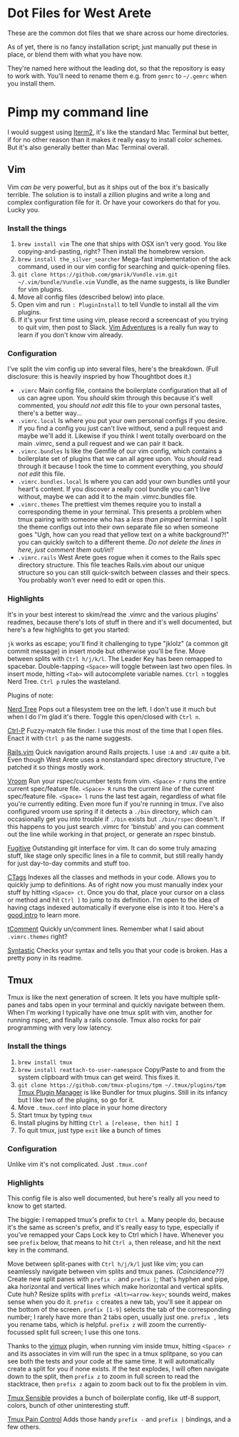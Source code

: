 # Dot Files for West Arete

These are the common dot files that we share across our home directories.

As of yet, there is no fancy installation script; just manually put these in
place, or blend them with what you have now.

They're named here without the leading dot, so that the repository is easy to
work with. You'll need to rename them e.g. from `gemrc` to `~/.gemrc` when you
install them.

# Pimp my command line

I would suggest using [Iterm2](https://iterm2.com), it's like the standard Mac Terminal but better, if for no other reason than it makes it really easy to install color schemes. But it's also generally better than Mac Terminal overall. 


## Vim
Vim _can be_ very powerful, but as it ships out of the box it's basically
terrible. The solution is to install a zillion plugins and write a long and
complex configuration file for it. Or have your coworkers do that for you. Lucky you.

### Install the things
1. `brew install vim` The one that ships with OSX isn't very good. You like copying-and-pasting, right? Then install the homebrew version.
2. `brew install the_silver_searcher` Mega-fast implementation of the ack command, used in our vim config for searching and quick-opening files.
3. `git clone https://github.com/gmarik/Vundle.vim.git ~/.vim/bundle/Vundle.vim` Vundle, as the name suggests, is like Bundler for vim plugins.
4. Move all config files (described below) into place.
5. Open vim and run `: PluginInstall` to tell Vundle to install all the vim plugins.
6. If it's your first time using vim, please record a screencast of you trying to quit vim, then post to Slack. [Vim Adventures](http://vim-adventures.com) is a really fun way to learn if you don't know vim already.

### Configuration
I've split the vim config up into several files, here's the breakdown. (Full disclosure: this is heavily inspried by how Thoughtbot does it.)

* `.vimrc` Main config file, contains the boilerplate configuration that all of us can agree upon. You _should_ skim through this because it's well commented, you _should not edit_ this file to your own personal tastes, there's a better way...
* `.vimrc.local` Is where you put your own personal configs if you desire. If you find a config you just can't live without, send a pull request and maybe we'll add it. Likewise if you think I went totally overboard on the main .vimrc, send a pull request and we can pair it back.
* `.vimrc.bundles` Is like the Gemfile of our vim config, which contains a boilerplate set of plugins that we can all agree upon. You _should_ read through it because I took the time to comment everything, you _should not edit_ this file.
* `.vimrc.bundles.local` Is where you can add your own bundles until your heart's content. If you discover a really cool bundle you can't live without, maybe we can add it to the main .vimrc.bundles file.
* `.vimrc.themes` The prettiest vim themes require you to install a corresponding theme in your terminal. This presents a problem when tmux pairing with someone who has a _less than pimped_ terminal. I split the theme configs out into their own separate file so when someone goes "Ugh, how can you read that yellow text on a white background?!" you can quickly switch to a different theme. _Do not delete the lines in here, just comment them out/in!!_
* `.vimrc.rails` West Arete goes rogue when it comes to the Rails spec directory structure. This file teaches Rails.vim about our unique structure so you can still quick-switch between classes and their specs. You probably won't ever need to edit or open this.

### Highlights

It's in your best interest to skim/read the .vimrc and the various plugins' readmes, because there's lots of stuff in there and it's well documented, but here's a few highlights to get you started:

`jk` works as escape; you'll find it challenging to type "jklolz" (a common git commit message) in insert mode but otherwise you'll be fine. Move between splits with `Ctrl h/j/k/l`. The Leader Key has been remapped to spacebar. Double-tapping `<Space>` will toggle between last two open files. In insert mode, hitting `<Tab>` will autocomplete variable names. `Ctrl n` toggles Nerd Tree. `Ctrl p` rules the wasteland.

Plugins of note:

[Nerd Tree](https://github.com/scrooloose/nerdtree) Pops out a filesystem tree on the left. I don't use it much but when I do I'm glad it's there. Toggle this open/closed with `Ctrl n`.

[Ctrl-P](http://github.com/ctrlpvim/ctrlp.vim) Fuzzy-match file finder. I use this most of the time that I open files. Enact it with `Ctrl p` as the name suggests.

[Rails.vim](https://github.com/tpope/vim-rails) Quick navigation around Rails projects. I use `:A` and `:AV` quite a bit. Even though West Arete uses a nonstandard spec directory structure, I've patched it so things mostly work.

[Vroom](https://github.com/skalnik/vim-vroom) Run your rspec/cucumber tests from vim. `<Space> r` runs the entire current spec/feature file. `<Space> R` runs the current _line_ of the current spec/feature file. `<Space> l` runs the last test again, regardless of what file you're currently editing. Even more fun if you're running in tmux. I've also configured vroom use spring if it detects a `./bin` directory, which can occasionally get you into trouble if `./bin` exists but `./bin/rspec` doesn't. If this happens to you just search .vimrc for 'binstub' and you can comment out the line while working in that project, or generate an rspec binstub.

[Fugitive](https://github.com/tpope/vim-fugitive) Outstanding git interface for vim. It can do some truly amazing stuff, like stage only specific lines in a file to commit, but still really handy for just day-to-day commits and stuff too.

[CTags](http://github.com/vim-scripts/ctags.vim) Indexes all the classes and methods in your code. Allows you to quickly jump to definitions. As of right now you must manually index your stuff by hitting `<Space> ct`. Once you do that, place your cursor on a class or method and hit `Ctrl ]` to jump to its definition. I'm open to the idea of having ctags indexed automatically if everyone else is into it too. Here's a [good intro](http://andrew.stwrt.ca/posts/vim-ctags) to learn more. 

[tComment](http://github.com/vim-scripts/tComment) Quickly un/comment lines. Remember what I said about `.vimrc.themes` right?

[Syntastic](https://github.com/scrooloose/syntastic) Checks your syntax and tells you that your code is broken. Has a pretty pony in its readme.

## Tmux

Tmux is like the next generation of screen. It lets you have multiple split-panes and tabs open in your terminal and quickly navigate between them. When I'm working I typically have one tmux split with vim, another for running rspec, and finally a rails console. Tmux also rocks for pair programming with very low latency.

### Install the things
1. `brew install tmux`
2. `brew install reattach-to-user-namespace` Copy/Paste to and from the system clipboard with tmux can get weird. This fixes it.
3. `git clone https://github.com/tmux-plugins/tpm ~/.tmux/plugins/tpm` [Tmux Plugin Manager](https://github.com/tmux-plugins/tpm) is like Bundler for tmux plugins. Still in its infancy but I like two of the plugins, so go for it.
4. Move `.tmux.conf` into place in your home directory
5. Start tmux by typing `tmux`
6. Install plugins by hitting `Ctrl a [release, then hit] I`
7. To quit tmux, just type `exit` like a bunch of times

### Configuration
Unlike vim it's not complicated. Just `.tmux.conf`

### Highlights

This config file is also well documented, but here's really all you need to know to get started.

The biggie: I remapped tmux's prefix to `Ctrl a`. Many people do, because it's the same as screen's prefix, and it's really easy to type, especially if you've remapped your Caps Lock key to Ctrl which I have. Whenever you see `prefix` below, that means to hit `Ctrl a`, then release, and hit the next key in the command.

Move between split-panes with `Ctrl h/j/k/l` just like vim; you can seamlessly navigate between vim splits and tmux panes. _(Coincidence??)_ Create new split panes with `prefix -` and `prefix |`; that's hyphen and pipe, aka horizontal and vertical lines which make horizontal and vertical splits. Cute huh? Resize splits with `prefix <Alt><arrow-key>`; sounds weird, makes sense when you do it. `prefix c` creates a new tab, you'll see it appear on the bottom of the screen. `prefix [1-9]` selects the tab of the corresponding number; I rarely have more than 2 tabs open, usually just one. `prefix ,` lets you rename tabs, which is helpful. `prefix z` will zoom the currently-focussed split full screen; I use this one tons.

Thanks to the [vimux](https://github.com/yunake/vimux) plugin, when running vim inside tmux, hitting `<Space> r` and its associates in vim will run the spec in a tmux splitpane, so you can see both the tests and your code at the same time. It will automatically create a split for you if none exists. If the test explodes, I will often navigate down to the split, then `prefix z` to zoom in full screen to read the stacktrace, then `prefix z` again to zoom back out to fix the problem in vim.

[Tmux Sensible](https://github.com/tmux-plugins/tmux-sensible) provides a bunch of boilerplate config, like utf-8 support, colors, bunch of other uninteresting stuff.

[Tmux Pain Control](https://github.com/tmux-plugins/tmux-pain-control) Adds those handy `prefix -` and `prefix |` bindings, and a few others.